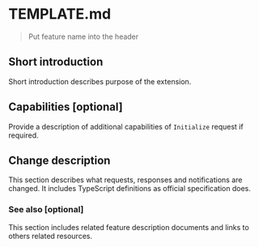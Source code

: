# TEMPLATE.md
> Put feature name into the header

## Short introduction

Short introduction describes purpose of the extension.

## Capabilities [optional]

Provide a description of additional capabilities of `Initialize` request if required.

## Change description

This section describes what requests, responses and notifications are changed.
It includes TypeScript definitions as official specification does.

### See also [optional]
This section includes related feature description documents and links to others
related resources.

